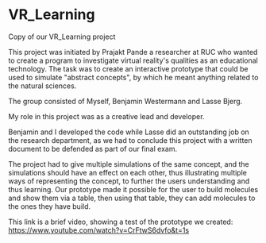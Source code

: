 # VR_Learning
Copy of our VR_Learning project

This project was initiated by Prajakt Pande a researcher at RUC who wanted to create a program to investigate virtual reality's qualities as an educational technology. The task was to create an interactive prototype that could be used to simulate "abstract concepts", by which he meant anything related to the natural sciences. 

The group consisted of Myself, Benjamin Westermann and Lasse Bjerg.

My role in this project was as a creative lead and developer. 

Benjamin and I developed the code while Lasse did an outstanding job on the research department, as we had to conclude this project with a written document to be defended as part of our final exam.

The project had to give multiple simulations of the same concept, and the simulations should have an effect on each other, thus illustrating multiple ways of representing the concept, to further the users understanding and thus learning. Our prototype made it possible for the user to build molecules and show them via a table, then using that table, they can add molecules to the ones they have build.

This link is a brief video, showing a test of the prototype we created: https://www.youtube.com/watch?v=CrFtwS6dvfo&t=1s

